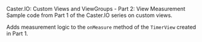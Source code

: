 Caster.IO: Custom Views and ViewGroups - Part 2: View Measurement
Sample code from Part 1 of the Caster.IO series on custom views.

Adds measurement logic to the `onMeasure` method of the `TimerView` created in Part 1.